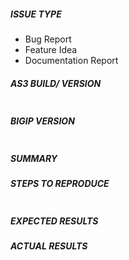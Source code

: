 <!--- Verify first that your issue/request is not already reported in GitHub -->

##### ISSUE TYPE
<!--- Pick one below and delete the rest: -->
 - Bug Report
 - Feature Idea
 - Documentation Report


##### AS3 BUILD/ VERSION
<!--- Paste verbatim output from “ansible --version” between quotes below -->
```

```

##### BIGIP VERSION
<!---
Paste verbatim output from “tmsh show sys version” between quotes below
-->
```

```


##### SUMMARY
<!--- Explain the problem briefly -->

##### STEPS TO REPRODUCE
<!---
For bugs, show exactly how to reproduce the problem.
For new features, show how the feature would be used.
-->

<!--- Paste example declarations between quotes below -->
```

```

<!--- You can also paste gist.github.com links for larger files -->

##### EXPECTED RESULTS
<!--- What did you expect to happen when running the steps above? -->

##### ACTUAL RESULTS
<!--- What actually happened?  -->

<!--- Paste verbatim command output between quotes below -->
```

```